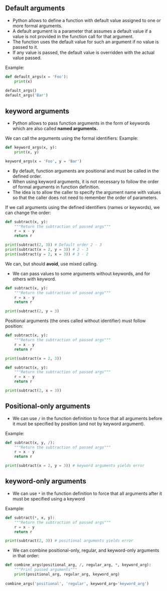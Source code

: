 ## Default arguments

- Python allows to define a function with default value assigned to one or more formal arguments.
- A default argument is a parameter that assumes a default value if a value is not provided in the function call for that argument.
- The function uses the default value for such an argument if no value is passed to it.
- If any value is passed, the default value is overridden with the actual value passed.

Example:
```Python
def default_args(x = 'Foo'):
    print(x)
    
default_args()
default_args('Bar')
```
## keyword arguments

- Python allows to pass function arguments in the form of keywords which are also called **named arguments.**

We can call the arguments using the formal identifiers:
Example:
```Python
def keyword_args(x, y):
	print(x, y)

keyword_args(x = 'Foo', y = 'Bar')
```

- By default, function arguments are positional and must be called in the defined order.
- When using keyword arguments, it is not necessary to follow the order of formal arguments in function definition.
- The idea is to allow the caller to specify the argument name with values so that the caller does not need to remember the order of parameters.

If we call arguments using the defined identifiers (names or keywords), we can change the order:
```Python
def subtract(x, y):
	"""Return the subtraction of passed args"""
	r = x - y
	return r

print(subtract(2, 3)) # Default order 2 - 3
print(subtract(x = 2, y = 3)) # 2 - 3
print(subtract(y = 2, x = 3)) # 3 - 2
```

We can, but should **avoid**, use mixed calling. 
- We can pass values to some arguments without keywords, and for others with keyword.

```Python
def subtract(x, y):
	"""Return the subtraction of passed args"""
	r = x - y
	return r

print(subtract(2, y = 3)
```

Positional arguments (the ones called without identifier) must follow position:
```Python
def subtract(x, y):
	"""Return the subtraction of passed args"""
	r = x - y
	return r

print(subtract(x = 2, 3))
```

```Python
def subtract(x, y):
	"""Return the subtraction of passed args"""
	r = x - y
	return r

print(subtract(2, x = 3))
```

## Positional-only arguments

- We can use `/` in the function definition to force that all arguments before it must be specified by position (and not by keyword argument).

Example:
```Python
def subtract(x, y, /):
	"""Return the subtraction of passed args"""
	r = x - y
	return r

print(subtract(x = 2, y = 3)) # keyword arguments yields error
```

## keyword-only arguments

- We can use `*` in the function definition to force that all arguments after it must be specified using a keyword

Example:
```Python
def subtract(*, x, y):
	"""Return the subtraction of passed args"""
	r = x - y
	return r

print(subtract(2, 3)) # positional arguments yields error
```

- We can combine positional-only, regular, and keyword-only arguments in that order:
```Python
def combine_args(positional_arg, /, regular_arg, *, keyword_arg):
	"""Print passed arguments"""
	print(positional_arg, regular_arg, keyword_arg)
	
combine_args('positional', 'regular', keyword_arg='keyword_arg')
```